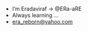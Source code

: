 - I’m Eradaviraf -> @ERa-aRE
- Always learning ...
- era_reborn@yahoo.com


<!---
ERa-aRE/ERa-aRE is a ✨ special ✨ repository because its `README.md` (this file) appears on your GitHub profile.
You can click the Preview link to take a look at your changes.
--->
